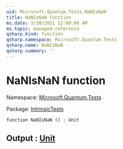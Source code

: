 ```yaml
---
uid: Microsoft.Quantum.Tests.NaNIsNaN
title: NaNIsNaN function
ms.date: 3/30/2021 12:00:00 AM
ms.topic: managed-reference
qsharp.kind: function
qsharp.namespace: Microsoft.Quantum.Tests
qsharp.name: NaNIsNaN
qsharp.summary: ''
---
```


# NaNIsNaN function

Namespace: [Microsoft.Quantum.Tests](xref:Microsoft.Quantum.Tests)

Package: [IntrinsicTests](https://nuget.org/packages/IntrinsicTests)




```qsharp
function NaNIsNaN () : Unit
```


## Output : [Unit](xref:microsoft.quantum.lang-ref.unit)

